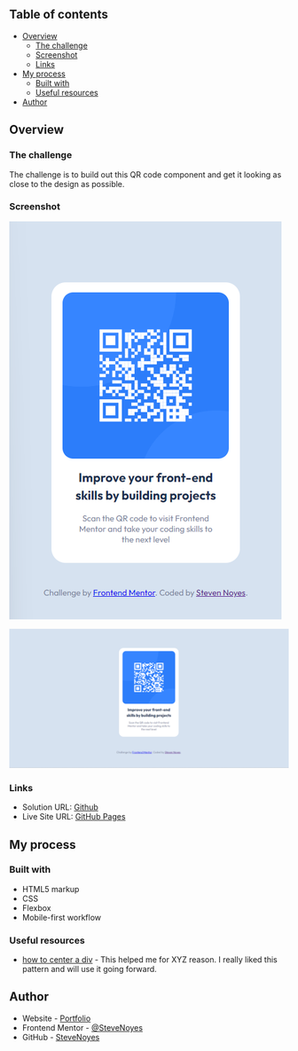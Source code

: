 ## Table of contents

- [Overview](#overview)
  - [The challenge](#the-challenge)
  - [Screenshot](#screenshot)
  - [Links](#links)
- [My process](#my-process)
  - [Built with](#built-with)
  - [Useful resources](#useful-resources)
- [Author](#author)

## Overview

### The challenge

The challenge is to build out this QR code component and get it looking as close to the design as possible.

### Screenshot

![](./assets/images/Screenshot%202022-11-18%20204123.png)

![](./assets/images/Screenshot%202022-11-18%20204221.png)

### Links

- Solution URL: [Github](https://github.com/SteveNoyes/qrCodeComp)
- Live Site URL: [GitHub Pages](https://stevenoyes.github.io/qrCodeComp/)

## My process

### Built with

- HTML5 markup
- CSS  
- Flexbox
- Mobile-first workflow

### Useful resources 

- [how to center a div](https://www.freecodecamp.org/news/how-to-center-anything-with-css-align-a-div-text-and-more/) - This helped me for XYZ reason. I really liked this pattern and will use it going forward.

## Author

- Website - [Portfolio](https://www.stevenmnoyes.com)
- Frontend Mentor - [@SteveNoyes](https://www.frontendmentor.io/profile/SteveNoyes)
- GitHub - [SteveNoyes](https://github.com/SteveNoyes)
